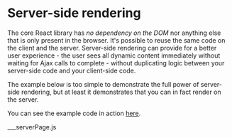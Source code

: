 # Server-side rendering

The core React library has *no dependency on the DOM* nor anything else that is only present in the browser.  It's 
possible to reuse the same code on the client and the server.  Server-side rendering can provide for a better user
experience - the user sees all dynamic content immediately without waiting for Ajax calls to complete - without 
duplicating logic between your server-side code and your client-side code.

The example below is too simple to demonstrate the full power of server-side rendering, but at least it demonstrates
that you can in fact render on the server.

You can see the example code in action [here](/server-page).

___serverPage.js

